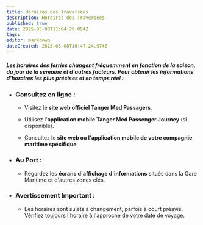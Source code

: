 ```yaml
---
title: Horaires des Traversées
description: Horaires des Traversées
published: true
date: 2025-05-08T11:04:29.094Z
tags: 
editor: markdown
dateCreated: 2025-05-08T10:47:24.974Z
---
```


##### Les horaires des ferries changent fréquemment en fonction de la saison, du jour de la semaine et d'autres facteurs. Pour obtenir les informations d'horaires les plus précises et en temps réel :

  * ### **Consultez en ligne :**

    *  Visitez le **site web officiel Tanger Med Passagers**.

    *  Utilisez l'**application mobile Tanger Med Passenger Journey** \(si disponible\).

    *  Consultez le **site web ou l'application mobile de votre compagnie maritime spécifique**.

  * ### **Au Port :** 
  	* Regardez les **écrans d'affichage d'informations** situés dans la Gare Maritime et d'autres zones clés.

  * ### **Avertissement Important :** 
  	* Les horaires sont sujets à changement, parfois à court préavis. Vérifiez toujours l'horaire à l'approche de votre date de voyage.